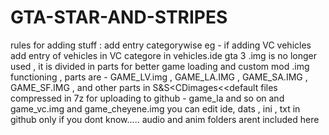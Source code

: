 # GTA-STAR-AND-STRIPES
rules for adding stuff :
add entry categorywise eg - if adding VC vehicles add entry of vehicles in VC categore in vehicles.ide
gta 3 .img is no longer used , it is divided in parts for better game loading and custom mod .img functioning , parts are - GAME_LV.img , GAME_LA.IMG , GAME_SA.IMG , GAME_SF.IMG , and other parts in S&S<CDimages<<default
files compressed in 7z for uploading to github - 
game_la and so on and game_vc.img and game_cheyene.img
you can edit ide, dats , ini , txt in github only if you dont know.....
audio and anim folders arent included here
